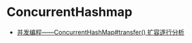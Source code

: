 # ConcurrentHashmap


- [并发编程——ConcurrentHashMap#transfer() 扩容逐行分析](https://juejin.cn/post/6961814073948733448)